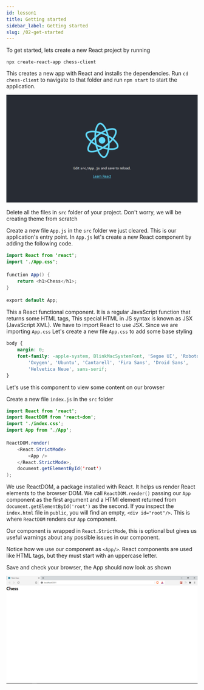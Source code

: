 ```yaml
---
id: lesson1
title: Getting started
sidebar_label: Getting started
slug: /02-get-started
---
```


To get started, lets create a new React project by running

```
npx create-react-app chess-client
```

This creates a new app with React and installs the dependencies. Run `cd chess-client` to navigate to that folder and run `npm start` to start the application.

![img](../static/img/Screenshot1.png)

Delete all the files in `src` folder of your project. Don't worry, we will be creating theme from scratch

Create a new file `App.js` in the `src` folder we just cleared. This is our application's entry point.
In `App.js` let's create a new React component by adding the following code.

```java
import React from 'react';
import './App.css';

function App() {
	return <h1>Chess</h1>;
}

export default App;
```

This a React functional component. It is a regular JavaScript function that returns some HTML tags, This special HTML in JS syntax is known as JSX (JavaScript XML). We have to import React to use JSX.
Since we are importing `App.css`
Let's create a new file `App.css` to add some base styling

```css
body {
	margin: 0;
	font-family: -apple-system, BlinkMacSystemFont, 'Segoe UI', 'Roboto',
		'Oxygen', 'Ubuntu', 'Cantarell', 'Fira Sans', 'Droid Sans',
		'Helvetica Neue', sans-serif;
}
```

Let's use this component to view some content on our browser

Create a new file `index.js` in the `src` folder

```java
import React from 'react';
import ReactDOM from 'react-dom';
import './index.css';
import App from './App';

ReactDOM.render(
	<React.StrictMode>
		<App />
	</React.StrictMode>,
	document.getElementById('root')
);
```

We use ReactDOM, a package installed with React. It helps us render React elements to the browser DOM.
We call `ReactDOM.render()` passing our `App` component as the first argument and a HTMl element returned from `document.getElementById('root')` as the second. If you inspect the `index.html` file in `public`, you will find an empty, `<div id="root"/>`. This is where `ReactDOM` renders our `App` component.

Our component is wrapped in `React.StrictMode`, this is optional but gives us useful warnings about any possible issues in our component.

Notice how we use our component as `<App/>`. React components are used like HTML tags, but they must start with an uppercase letter.

Save and check your browser, the App should now look as shown

![img](../static/img/Screenshot2.png)
